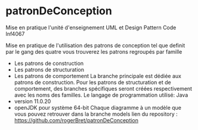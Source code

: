 # patronDeConception
Mise en pratique l'unité d'enseignement UML et Design Pattern Code Inf4067

Mise en pratique  de l'utilisation des patrons de conception tel que definit par le gang des quatre
vous trouverez les patrons regroupés par famille 
  * Les patrons de construction
  * Les patrons de structuration
  * Les patrons de comportement
La branche principale est dédiée aux patrons de construction. Pour les patrons de structuration et de comportement, des branches spécifiques seront créées respectivement avec les noms des familles.
Le langage de programmation utilisé: Java
  * version 11.0.20
  * openJDK pour système 64-bit
Chaque diagramme à un modèle que vous pouvez retrouver dans la branche models
lien du repository : https://github.com/rogerBret/patronDeConception
